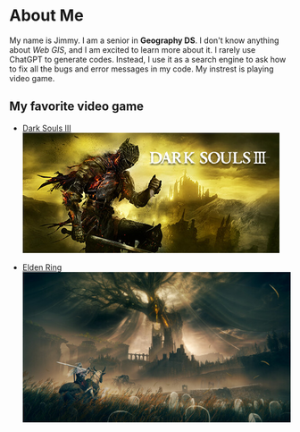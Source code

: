 # About Me

My name is Jimmy. I am a senior in **Geography DS**. I don't know anything about *Web GIS*, and I am excited to learn more about it. I rarely use ChatGPT to generate codes. Instead, I use it as a search engine to ask how to fix all the bugs and error messages in my code. My instrest is playing video game.

## My favorite video game
* [Dark Souls III](https://store.steampowered.com/app/374320/DARK_SOULS_III/)
![Dark Soul](img/DarkSoul.jpg)

* [Elden Ring](https://store.steampowered.com/app/1245620/ELDEN_RING/)
![Elden Ring](img//ER.jpg)



